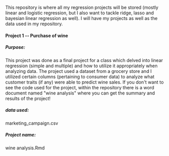 This repository is where all my regression projects will be stored (mostly linear and logistic regression, but I also want to tackle ridge, lasso and bayesian linear regression as well). I will have my projects as well as the data used in my repository.

#### Project 1 -- Purchase of wine
##### Purpose:
This project was done as a final project for a class which delved into linear regression (simple and multiple) and how to utilize it appropriately when analyzing data. The project used a dataset from a grocery store and I utilized certain columns (pertaining to consumer data) to analyze what customer traits (if any) were able to predict wine sales. If you don't want to see the code used for the project, within the repository there is a word document named "wine analysis" where you can get the summary and results of the project! 

##### data used: 
marketing_campaign.csv


##### Project name:
wine analysis.Rmd
